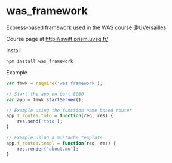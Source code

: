 was_framework
=============

Express-based framework used in the WAS course @UVersailles

Course page at http://swift.prism.uvsq.fr/

Install

```npm install was_framework```

Example

```javascript
var fmwk = require('was_framework');

// Start the app on port 8080
var app = fmwk.startServer();

// Example using the function name based router
app.f_routes.toto = function(req, res) {
    res.send('toto');
}

// Example using a mustache template
app.f_routes.templ = function(req, res) {
    res.render('about.mu');
}
```
